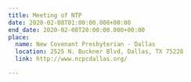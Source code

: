 ```yaml
---
title: Meeting of NTP
date: 2020-02-08T01:00:00.000+00:00
end_date: 2020-02-08T20:00:00.000+00:00
place:
  name: New Covenant Presbyterian - Dallas
  location: 2525 N. Buckner Blvd, Dallas, TX 75228
  link: http://www.ncpcdallas.org/

---
```

